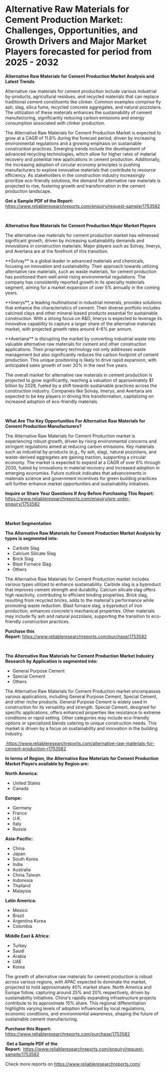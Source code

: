 <p><h1>Alternative Raw Materials for Cement Production Market: Challenges, Opportunities, and Growth Drivers and Major Market Players forecasted for period from 2025 - 2032</h1></p><p><strong>Alternative Raw Materials for Cement Production Market Analysis and Latest Trends</strong></p>
<p><p>Alternative raw materials for cement production include various industrial by-products, agricultural residues, and recycled materials that can replace traditional cement constituents like clinker. Common examples comprise fly ash, slag, silica fume, recycled concrete aggregates, and natural pozzolans. The utilization of these materials enhances the sustainability of cement manufacturing, significantly reducing carbon emissions and energy consumption associated with clinker production.</p><p>The Alternative Raw Materials for Cement Production Market is expected to grow at a CAGR of 11.8% during the forecast period, driven by increasing environmental regulations and a growing emphasis on sustainable construction practices. Emerging trends include the development of advanced recycling technologies, which allow for higher rates of material recovery and potential new applications in cement production. Additionally, the increasing adoption of circular economy principles is pushing manufacturers to explore innovative materials that contribute to resource efficiency. As stakeholders in the construction industry increasingly prioritize eco-friendly solutions, the demand for alternative raw materials is projected to rise, fostering growth and transformation in the cement production landscape.</p></p>
<p><strong>Get a Sample PDF of the Report:&nbsp;</strong> <a href="https://www.reliableresearchreports.com/enquiry/request-sample/1753582?utm_campaign=3265&utm_medium=2&utm_source=Github&utm_content=ia&utm_term=06032025&utm_id=alternative-raw-materials-for-cement-production">https://www.reliableresearchreports.com/enquiry/request-sample/1753582</a></p>
<p>&nbsp;</p>
<p><strong>Alternative Raw Materials for Cement Production Major Market Players</strong></p>
<p><p>The alternative raw materials for cement production market has witnessed significant growth, driven by increasing sustainability demands and innovations in construction materials. Major players such as Solvay, Imerys, and Avertana are at the forefront of this transition.</p><p>**Solvay** is a global leader in advanced materials and chemicals, focusing on innovation and sustainability. Their approach towards utilizing alternative raw materials, such as waste materials, for cement production has positioned them well amid rising environmental regulations. The company has consistently reported growth in its specialty materials segment, aiming for a market expansion of over 5% annually in the coming years.</p><p>**Imerys**, a leading multinational in industrial minerals, provides solutions that enhance the characteristics of cement. Their diverse portfolio includes calcined clays and other mineral-based products essential for sustainable construction. With a strong focus on R&D, Imerys is expected to leverage its innovative capability to capture a larger share of the alternative materials market, with projected growth rates around 4–6% per annum.</p><p>**Avertana** is disrupting the market by converting industrial waste into valuable alternative raw materials for cement and other construction applications. Their proprietary technology not only addresses waste management but also significantly reduces the carbon footprint of cement production. This unique positioning is likely to drive rapid expansion, with anticipated sales growth of over 20% in the next five years.</p><p>The overall market for alternative raw materials in cement production is projected to grow significantly, reaching a valuation of approximately $1 billion by 2028, fueled by a shift towards sustainable practices across the construction industry. Companies like Solvay, Imerys, and Avertana are expected to be key players in driving this transformation, capitalizing on increased adoption of eco-friendly materials.</p></p>
<p>&nbsp;</p>
<p><strong>What Are The Key Opportunities For Alternative Raw Materials for Cement Production Manufacturers?</strong></p>
<p><p>The Alternative Raw Materials for Cement Production market is experiencing robust growth, driven by rising environmental concerns and stringent regulations aimed at reducing carbon emissions. Key materials such as industrial by-products (e.g., fly ash, slag), natural pozzolans, and waste-derived aggregates are gaining traction, supporting a circular economy. The market is expected to expand at a CAGR of over 6% through 2030, fueled by innovations in material recovery and increased adoption in emerging economies. Future outlook indicates that advancements in materials science and government incentives for green building practices will further enhance market opportunities and sustainability initiatives.</p></p>
<p><strong>Inquire or Share Your Questions If Any Before Purchasing This Report:</strong> <a href="https://www.reliableresearchreports.com/enquiry/pre-order-enquiry/1753582?utm_campaign=3265&utm_medium=2&utm_source=Github&utm_content=ia&utm_term=06032025&utm_id=alternative-raw-materials-for-cement-production">https://www.reliableresearchreports.com/enquiry/pre-order-enquiry/1753582</a></p>
<p>&nbsp;</p>
<p><strong>Market Segmentation</strong></p>
<p><strong>The Alternative Raw Materials for Cement Production Market Analysis by types is segmented into:</strong></p>
<p><ul><li>Carbide Slag</li><li>Calcium Silicate Slag</li><li>Brick Slag</li><li>Blast Furnace Slag</li><li>Others</li></ul></p>
<p><p>The Alternative Raw Materials for Cement Production market includes various types utilized to enhance sustainability. Carbide slag is a byproduct that improves cement strength and durability. Calcium silicate slag offers high reactivity, contributing to efficient binding properties. Brick slag, resulting from recycled bricks, adds to the material's performance while promoting waste reduction. Blast furnace slag, a byproduct of iron production, enhances concrete's mechanical properties. Other materials may include fly ash and natural pozzolans, supporting the transition to eco-friendly construction practices.</p></p>
<p><strong>Purchase this Report:&nbsp;</strong><a href="https://www.reliableresearchreports.com/purchase/1753582?utm_campaign=3265&utm_medium=2&utm_source=Github&utm_content=ia&utm_term=06032025&utm_id=alternative-raw-materials-for-cement-production">https://www.reliableresearchreports.com/purchase/1753582</a></p>
<p>&nbsp;</p>
<p><strong>The Alternative Raw Materials for Cement Production Market Industry Research by Application is segmented into:</strong></p>
<p><ul><li>General Purpose Cement</li><li>Special Cement</li><li>Others</li></ul></p>
<p><p>The Alternative Raw Materials for Cement Production market encompasses various applications, including General Purpose Cement, Special Cement, and other niche products. General Purpose Cement is widely used in construction for its versatility and strength. Special Cement, designed for specific applications, offers enhanced properties like resistance to extreme conditions or rapid setting. Other categories may include eco-friendly options or specialized blends catering to unique construction needs. This market is driven by a focus on sustainability and innovation in the building industry.</p></p>
<p><a href="https://www.reliableresearchreports.com/alternative-raw-materials-for-cement-production-r1753582?utm_campaign=3265&utm_medium=2&utm_source=Github&utm_content=ia&utm_term=06032025&utm_id=alternative-raw-materials-for-cement-production">&nbsp;https://www.reliableresearchreports.com/alternative-raw-materials-for-cement-production-r1753582</a></p>
<p><strong>In terms of Region, the Alternative Raw Materials for Cement Production Market Players available by Region are:</strong></p>
<p>
    <p> <strong> North America: </strong>
        <ul>
            <li>United States</li>
            <li>Canada</li>
        </ul>
        </p> 
    <p> <strong> Europe: </strong>
        <ul>
            <li>Germany</li>
            <li>France</li>
            <li>U.K.</li>
            <li>Italy</li>
            <li>Russia</li>
        </ul>
        </p> 
    <p> <strong> Asia-Pacific: </strong>
        <ul>
            <li>China</li>
            <li>Japan</li>
            <li>South Korea</li>
            <li>India</li>
            <li>Australia</li>
            <li>China Taiwan</li>
            <li>Indonesia</li>
            <li>Thailand</li>
            <li>Malaysia</li>
        </ul>
        </p> 
    <p> <strong> Latin America: </strong>
        <ul>
            <li>Mexico</li>
            <li>Brazil</li>
            <li>Argentina Korea</li>
            <li>Colombia</li>
        </ul>
        </p> 
    <p> <strong> Middle East & Africa: </strong>
        <ul>
            <li>Turkey</li>
            <li>Saudi</li>
            <li>Arabia</li>
            <li>UAE</li>
            <li>Korea</li>
        </ul>
    </p>
    </p>
<p><p>The growth of alternative raw materials for cement production is robust across various regions, with APAC expected to dominate the market, projected to hold approximately 40% market share. North America and Europe follow, capturing around 25% and 20% respectively, driven by sustainability initiatives. China's rapidly expanding infrastructure projects contribute to its approximate 15% share. This regional differentiation highlights varying levels of adoption influenced by local regulations, economic conditions, and environmental awareness, shaping the future of sustainable cement manufacturing.</p></p>
<p><strong>Purchase this Report: </strong><a href="https://www.reliableresearchreports.com/purchase/1753582?utm_campaign=3265&utm_medium=2&utm_source=Github&utm_content=ia&utm_term=06032025&utm_id=alternative-raw-materials-for-cement-production">https://www.reliableresearchreports.com/purchase/1753582</a></p>
<p>&nbsp;<strong>Get a Sample PDF of the Report:&nbsp;&nbsp;</strong><a href="https://www.reliableresearchreports.com/enquiry/request-sample/1753582?utm_campaign=3265&utm_medium=2&utm_source=Github&utm_content=ia&utm_term=06032025&utm_id=alternative-raw-materials-for-cement-production">https://www.reliableresearchreports.com/enquiry/request-sample/1753582</a></p>
<p><strong></strong></p>
<p>Check more reports on <a href="https://www.reliableresearchreports.com/?utm_campaign=3265&utm_medium=2&utm_source=Github&utm_content=ia&utm_term=06032025&utm_id=alternative-raw-materials-for-cement-production">https://www.reliableresearchreports.com/</a></p>